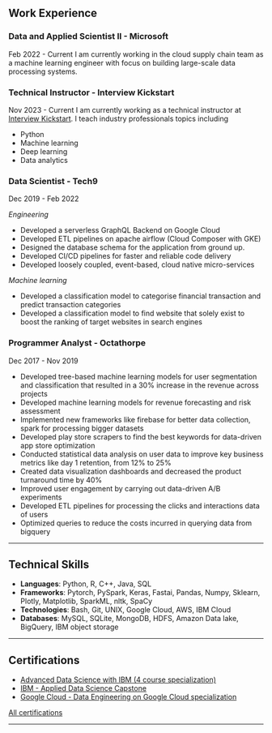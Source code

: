 ## Work Experience 

### Data and Applied Scientist II - Microsoft

Feb 2022 - Current
I am currently working in the cloud supply chain team as a machine learning engineer with focus on building large-scale data processing systems.

### Technical Instructor - Interview Kickstart
Nov 2023 - Current
I am currently working as a technical instructor at [Interview Kickstart](https://in.interviewkickstart.com/). I teach industry professionals topics including

* Python
* Machine learning
* Deep learning
* Data analytics 



### Data Scientist - Tech9
Dec 2019 - Feb 2022

_Engineering_ 
- Developed a serverless GraphQL Backend on Google Cloud
- Developed ETL pipelines on apache airflow (Cloud Composer with GKE)
- Designed the database schema for the application from ground up. 
- Developed CI/CD pipelines for faster and reliable code delivery
- Developed loosely coupled, event-based, cloud native micro-services 

_Machine learning_
- Developed a classification model to categorise financial transaction and predict transaction categories
- Developed a classification model to find website that solely exist to boost the ranking of target websites in search engines
 
### Programmer Analyst - Octathorpe
Dec 2017 - Nov 2019
- Developed tree-based machine learning models for user segmentation and classification that resulted in a 30% increase in the revenue across projects
- Developed machine learning models for revenue forecasting and risk assessment
- Implemented new frameworks like firebase for better data collection, spark for processing bigger datasets
- Developed play store scrapers to find the best keywords for data-driven app store optimization
- Conducted statistical data analysis on user data to improve key business metrics like day 1 retention, from 12% to 25%
- Created data visualization dashboards and decreased the product turnaround time by 40%
- Improved user engagement by carrying out data-driven A/B experiments
- Developed ETL pipelines for processing the clicks and interactions data of users
- Optimized queries to reduce the costs incurred in querying data from bigquery


---
## Technical Skills
- **Languages**: Python, R, C++, Java, SQL
- **Frameworks**: Pytorch, PySpark, Keras, Fastai, Pandas, Numpy, Sklearn, Plotly, Matplotlib, SparkML, nltk, SpaCy
- **Technologies**: Bash, Git, UNIX, Google Cloud, AWS, IBM Cloud
- **Databases**: MySQL, SQLite, MongoDB, HDFS, Amazon Data lake, BigQuery, IBM object storage
  
---
## Certifications

- [Advanced Data Science with IBM (4 course specialization)](https://coursera.org/share/df6e3030dde2e5349de59125d3b12ac6)
- [IBM - Applied Data Science Capstone](https://www.youracclaim.com/badges/25608eae-5bef-4381-84b1-d5c101d129c0/public_url)
- [Google Cloud - Data Engineering on Google Cloud specialization](https://www.coursera.org/account/accomplishments/specialization/certificate/TT5RGYBZUGU2?utm_medium=certificate&utm_source=link&utm_campaign=copybutton_certificate)

[All certifications](./certifications.md)

---


